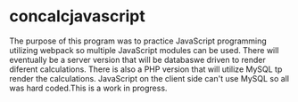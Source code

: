 # concalcjavascript
The purpose of this program was to practice JavaScript programming utilizing webpack so multiple JavaScript modules can be used. There will eventually be a server version that 
will be databaswe driven to render diferent calculations. There is also a PHP version that will utilize MySQL tp render the calculations. JavaScript on the client side can't use 
MySQL so all was hard coded.This is a work in progress.
